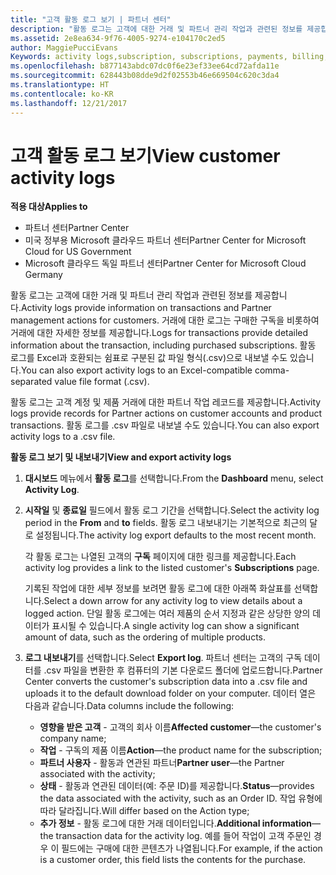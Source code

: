 ```yaml
---
title: "고객 활동 로그 보기 | 파트너 센터"
description: "활동 로그는 고객에 대한 거래 및 파트너 관리 작업과 관련된 정보를 제공합니다."
ms.assetid: 2e8ea634-9f76-4005-9274-e104170c2ed5
author: MaggiePucciEvans
Keywords: activity logs,subscription, subscriptions, payments, billing, transactions
ms.openlocfilehash: b877143abdc07dc0f6e23ef33ee64cd72afda11e
ms.sourcegitcommit: 628443b08dde9d2f02553b46e669504c620c3da4
ms.translationtype: HT
ms.contentlocale: ko-KR
ms.lasthandoff: 12/21/2017
---
```

# <a name="view-customer-activity-logs"></a><span data-ttu-id="23b5a-103">고객 활동 로그 보기</span><span class="sxs-lookup"><span data-stu-id="23b5a-103">View customer activity logs</span></span>

**<span data-ttu-id="23b5a-104">적용 대상</span><span class="sxs-lookup"><span data-stu-id="23b5a-104">Applies to</span></span>**

-  <span data-ttu-id="23b5a-105">파트너 센터</span><span class="sxs-lookup"><span data-stu-id="23b5a-105">Partner Center</span></span>
-  <span data-ttu-id="23b5a-106">미국 정부용 Microsoft 클라우드 파트너 센터</span><span class="sxs-lookup"><span data-stu-id="23b5a-106">Partner Center for Microsoft Cloud for US Government</span></span>
-  <span data-ttu-id="23b5a-107">Microsoft 클라우드 독일 파트너 센터</span><span class="sxs-lookup"><span data-stu-id="23b5a-107">Partner Center for Microsoft Cloud Germany</span></span>


<span data-ttu-id="23b5a-108">활동 로그는 고객에 대한 거래 및 파트너 관리 작업과 관련된 정보를 제공합니다.</span><span class="sxs-lookup"><span data-stu-id="23b5a-108">Activity logs provide information on transactions and Partner management actions for customers.</span></span> <span data-ttu-id="23b5a-109">거래에 대한 로그는 구매한 구독을 비롯하여 거래에 대한 자세한 정보를 제공합니다.</span><span class="sxs-lookup"><span data-stu-id="23b5a-109">Logs for transactions provide detailed information about the transaction, including purchased subscriptions.</span></span> <span data-ttu-id="23b5a-110">활동 로그를 Excel과 호환되는 쉼표로 구분된 값 파일 형식(.csv)으로 내보낼 수도 있습니다.</span><span class="sxs-lookup"><span data-stu-id="23b5a-110">You can also export activity logs to an Excel-compatible comma-separated value file format (.csv).</span></span>

<span data-ttu-id="23b5a-111">활동 로그는 고객 계정 및 제품 거래에 대한 파트너 작업 레코드를 제공합니다.</span><span class="sxs-lookup"><span data-stu-id="23b5a-111">Activity logs provide records for Partner actions on customer accounts and product transactions.</span></span> <span data-ttu-id="23b5a-112">활동 로그를 .csv 파일로 내보낼 수도 있습니다.</span><span class="sxs-lookup"><span data-stu-id="23b5a-112">You can also export activity logs to a .csv file.</span></span>

**<span data-ttu-id="23b5a-113">활동 로그 보기 및 내보내기</span><span class="sxs-lookup"><span data-stu-id="23b5a-113">View and export activity logs</span></span>**

1.  <span data-ttu-id="23b5a-114">**대시보드** 메뉴에서 **활동 로그**를 선택합니다.</span><span class="sxs-lookup"><span data-stu-id="23b5a-114">From the **Dashboard** menu, select **Activity Log**.</span></span>
2.  <span data-ttu-id="23b5a-115">**시작일** 및 **종료일** 필드에서 활동 로그 기간을 선택합니다.</span><span class="sxs-lookup"><span data-stu-id="23b5a-115">Select the activity log period in the **From** and **to** fields.</span></span> <span data-ttu-id="23b5a-116">활동 로그 내보내기는 기본적으로 최근의 달로 설정됩니다.</span><span class="sxs-lookup"><span data-stu-id="23b5a-116">The activity log export defaults to the most recent month.</span></span>

    <span data-ttu-id="23b5a-117">각 활동 로그는 나열된 고객의 **구독** 페이지에 대한 링크를 제공합니다.</span><span class="sxs-lookup"><span data-stu-id="23b5a-117">Each activity log provides a link to the listed customer's **Subscriptions** page.</span></span>

    <span data-ttu-id="23b5a-118">기록된 작업에 대한 세부 정보를 보려면 활동 로그에 대한 아래쪽 화살표를 선택합니다.</span><span class="sxs-lookup"><span data-stu-id="23b5a-118">Select a down arrow for any activity log to view details about a logged action.</span></span> <span data-ttu-id="23b5a-119">단일 활동 로그에는 여러 제품의 순서 지정과 같은 상당한 양의 데이터가 표시될 수 있습니다.</span><span class="sxs-lookup"><span data-stu-id="23b5a-119">A single activity log can show a significant amount of data, such as the ordering of multiple products.</span></span>

3.  <span data-ttu-id="23b5a-120">**로그 내보내기**를 선택합니다.</span><span class="sxs-lookup"><span data-stu-id="23b5a-120">Select **Export log**.</span></span> <span data-ttu-id="23b5a-121">파트너 센터는 고객의 구독 데이터를 .csv 파일을 변환한 후 컴퓨터의 기본 다운로드 폴더에 업로드합니다.</span><span class="sxs-lookup"><span data-stu-id="23b5a-121">Partner Center converts the customer's subscription data into a .csv file and uploads it to the default download folder on your computer.</span></span> <span data-ttu-id="23b5a-122">데이터 열은 다음과 같습니다.</span><span class="sxs-lookup"><span data-stu-id="23b5a-122">Data columns include the following:</span></span>
    -   <span data-ttu-id="23b5a-123">**영향을 받은 고객** - 고객의 회사 이름</span><span class="sxs-lookup"><span data-stu-id="23b5a-123">**Affected customer**—the customer's company name;</span></span>
    -   <span data-ttu-id="23b5a-124">**작업** - 구독의 제품 이름</span><span class="sxs-lookup"><span data-stu-id="23b5a-124">**Action**—the product name for the subscription;</span></span>
    -   <span data-ttu-id="23b5a-125">**파트너 사용자** - 활동과 연관된 파트너</span><span class="sxs-lookup"><span data-stu-id="23b5a-125">**Partner user**—the Partner associated with the activity;</span></span>
    -   <span data-ttu-id="23b5a-126">**상태** - 활동과 연관된 데이터(예: 주문 ID)를 제공합니다.</span><span class="sxs-lookup"><span data-stu-id="23b5a-126">**Status**—provides the data associated with the activity, such as an Order ID.</span></span> <span data-ttu-id="23b5a-127">작업 유형에 따라 달라집니다.</span><span class="sxs-lookup"><span data-stu-id="23b5a-127">Will differ based on the Action type;</span></span>
    -   <span data-ttu-id="23b5a-128">**추가 정보** - 활동 로그에 대한 거래 데이터입니다.</span><span class="sxs-lookup"><span data-stu-id="23b5a-128">**Additional information**—the transaction data for the activity log.</span></span> <span data-ttu-id="23b5a-129">예를 들어 작업이 고객 주문인 경우 이 필드에는 구매에 대한 콘텐츠가 나열됩니다.</span><span class="sxs-lookup"><span data-stu-id="23b5a-129">For example, if the action is a customer order, this field lists the contents for the purchase.</span></span>

 

 



